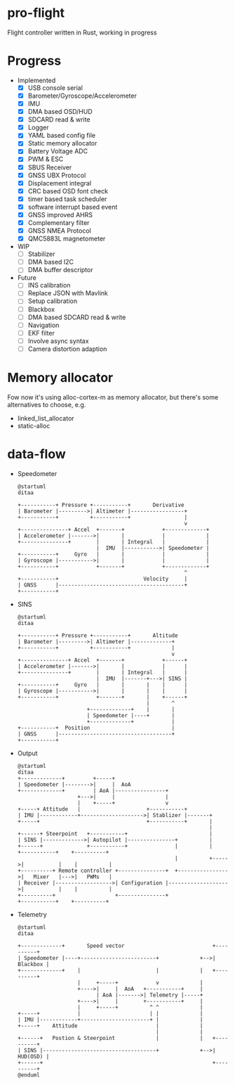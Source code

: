 pro-flight
=========

Flight controller written in Rust, working in progress

Progress
========

* Implemented
  - [x] USB console serial
  - [x] Barometer/Gyroscope/Accelerometer
  - [x] IMU
  - [x] DMA based OSD/HUD
  - [x] SDCARD read & write
  - [x] Logger
  - [x] YAML based config file
  - [x] Static memory allocator
  - [x] Battery Voltage ADC
  - [x] PWM & ESC
  - [x] SBUS Receiver
  - [x] GNSS UBX Protocol
  - [x] Displacement integral
  - [x] CRC based OSD font check
  - [x] timer based task scheduler
  - [x] software interrupt based event
  - [x] GNSS improved AHRS
  - [x] Complementary filter
  - [x] GNSS NMEA Protocol
  - [x] QMC5883L magnetometer
* WIP
  - [ ] Stabilizer
  - [ ] DMA based I2C
  - [ ] DMA buffer descriptor
* Future
  - [ ] INS calibration
  - [ ] Replace JSON with Mavlink
  - [ ] Setup calibration
  - [ ] Blackbox
  - [ ] DMA based SDCARD read & write
  - [ ] Navigation
  - [ ] EKF filter
  - [ ] Involve async syntax
  - [ ] Camera distortion adaption

Memory allocator
================

Fow now it's using alloc-cortex-m as memory allocator,
but there's some alternatives to choose, e.g.

* linked_list_allocator
* static-alloc

data-flow
=========

* Speedometer

  ```plantuml
  @startuml
  ditaa

  +-----------+ Pressure +-----------+       Derivative
  | Barometer |--------->| Altimeter |-----------------+
  +-----------+          +-----------+                 |
                                                       v
  +---------------+ Accel  +-------+            +-------------+
  | Accelerometer |------->|       |            |             |
  +---------------+        |       | Integral   |             |
                           |  IMU  |----------->| Speedometer |
  +-----------+     Gyro   |       |            |             |
  | Gyroscope |----------->|       |            |             |
  +-----------+            +-------+            +-------------+
                                                       ^
  +-----------+                           Velocity     |
  | GNSS      |----------------------------------------+
  +-----------+
  ```
  
* SINS

  ```plantuml
  @startuml
  ditaa

  +-----------+ Pressure +-----------+       Altitude
  | Barometer |--------->| Altimeter |-------------+
  +-----------+          +-----------+             |
                                                   v
  +---------------+ Accel  +-------+            +------+
  | Accelerometer |------->|       |            |      |
  +---------------+        |       | Integral   |      |
                           |  IMU  |-------+--->| SINS |
  +-----------+     Gyro   |       |       |    |      |
  | Gyroscope |----------->|       |       |    |      |
  +-----------+            +-------+       |    +------+
                                           |       ^
                        +-------------+    |       |
                        | Speedometer |----+       |
                        +-------------+            |
  +-----------+  Position                          |
  | GNSS      |------------------------------------+
  +-----------+
  ```
  
* Output

  ```plantuml
  @startuml
  ditaa
  +-------------+         +-----+
  | Speedometer |-------->|     |  AoA
  +-------------+         | AoA |----------------+
                     +--->|     |                |
                     |    +-----+                v
  +-----+ Attitude   |                     +-----------+
  | IMU |------------+-------------------->| Stablizer |-------+
  +-----+                                  +-----------+       |
                                                               |
  +------+ Steerpoint   +-----------+                          |
  | SINS |------------->| Autopilot |---------------+          |
  +------+              +-----------+               |          |      +-----------+    +----------+
                                                    |          +----->|           |    |          |
  +----------+ Remote controller +---------------+  +---------------->|   Mixer   |--->|   PWMs   |
  | Receiver |------------------>| Configuration |------------------->|           |    |          |
  +----------+                   +---------------+                    +-----------+    +----------+
  ```

* Telemetry

  ```plantuml
  @startuml
  ditaa
  
  +-------------+       Speed vector                            +----------+
  | Speedometer |----+------------------------+             +-->| Blackbox |
  +-------------+    |                        |             |   +----------+
                     |     +-----+            v             | 
                     +---->|     |  AoA   +-----------+     |
                           | AoA |------->| Telemetry |-----+
                     +---->|     |        +-----------+     |
                     |     +-----+          ^ ^             |
  +-----+            |                      | |             |
  | IMU |------------+----------------------+ |             | 
  +-----+    Attitude                         |             | 
                                              |             | 
  +------+   Postion & Steerpoint             |             |   +----------+
  | SINS |------------------------------------+             +-->| HUD(OSD) |
  +------+                                                      +----------+
  @enduml
  ```
